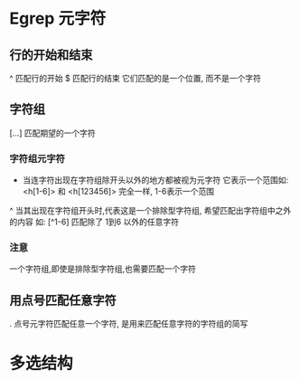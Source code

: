 # Egrep 元字符

## 行的开始和结束
^ 匹配行的开始
$ 匹配行的结束
它们匹配的是一个位置, 而不是一个字符

## 字符组
[...] 匹配期望的一个字符
### 字符组元字符
- 当连字符出现在字符组除开头以外的地方都被视为元字符
它表示一个范围如: <h[1-6]> 和 <h[123456]> 完全一样, 1-6表示一个范围

^ 当其出现在字符组开头时,代表这是一个排除型字符组, 希望匹配出字符组中之外的内容
如: [^1-6] 匹配除了 1到6 以外的任意字符

### 注意
一个字符组,即使是排除型字符组,也需要匹配一个字符

## 用点号匹配任意字符
. 点号元字符匹配任意一个字符, 是用来匹配任意字符的字符组的简写

# 多选结构



